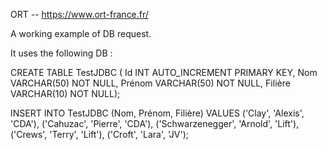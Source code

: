 ORT -- https://www.ort-france.fr/

A working example of DB request.

It uses the following DB :

CREATE TABLE TestJDBC (
Id INT AUTO_INCREMENT PRIMARY KEY,
Nom VARCHAR(50) NOT NULL,
Prénom VARCHAR(50) NOT NULL,
Filière VARCHAR(10) NOT NULL);

INSERT INTO TestJDBC (Nom, Prénom, Filière) VALUES
('Clay', 'Alexis', 'CDA'),
('Cahuzac', 'Pierre', 'CDA'),
('Schwarzenegger', 'Arnold', 'Lift'),
('Crews', 'Terry', 'Lift'),
('Croft', 'Lara', 'JV');
